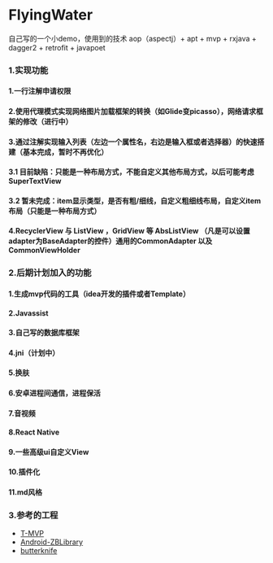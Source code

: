 # FlyingWater
自己写的一个小demo，使用到的技术 aop（aspectj）+ apt + mvp + rxjava + dagger2 + retrofit + javapoet 
### 1.实现功能
#### 1.一行注解申请权限
#### 2.使用代理模式实现网络图片加载框架的转换（如Glide变picasso），网络请求框架的修改（进行中）
#### 3.通过注解实现输入列表（左边一个属性名，右边是输入框或者选择器）的快速搭建（基本完成，暂时不再优化）
#### 3.1 目前缺陷：只能是一种布局方式，不能自定义其他布局方式，以后可能考虑SuperTextView
#### 3.2 暂未完成：item显示类型，是否有粗/细线，自定义粗细线布局，自定义item布局（只能是一种布局方式）
#### 4.RecyclerView 与 ListView ，GridView 等 AbsListView （凡是可以设置adapter为BaseAdapter的控件）通用的CommonAdapter 以及CommonViewHolder
### 2.后期计划加入的功能
#### 1.生成mvp代码的工具（idea开发的插件或者Template）
#### 2.Javassist
#### 3.自己写的数据库框架
#### 4.jni（计划中）
#### 5.换肤
#### 6.安卓进程间通信，进程保活
#### 7.音视频
#### 8.React Native
#### 9.一些高级ui自定义View
#### 10.插件化
#### 11.md风格
### 3.参考的工程
- [T-MVP](https://github.com/north2016/T-MVP)
- [Android-ZBLibrary](https://github.com/TommyLemon/Android-ZBLibrary)
- [butterknife](https://github.com/JakeWharton/butterknife)
